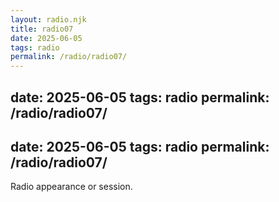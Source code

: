 ```yaml
---
layout: radio.njk
title: radio07
date: 2025-06-05
tags: radio
permalink: /radio/radio07/
---
```


date: 2025-06-05
tags: radio
permalink: /radio/radio07/
---

date: 2025-06-05
tags: radio
permalink: /radio/radio07/
---

Radio appearance or session.
